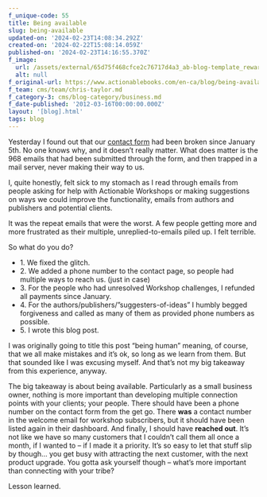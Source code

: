 ```yaml
---
f_unique-code: 55
title: Being available
slug: being-available
updated-on: '2024-02-23T14:08:34.292Z'
created-on: '2024-02-22T15:08:14.059Z'
published-on: '2024-02-23T14:16:55.370Z'
f_image:
  url: /assets/external/65d75f468cfce2c76717d4a3_ab-blog-template_reward.jpeg
  alt: null
f_original-url: https://www.actionablebooks.com/en-ca/blog/being-available/
f_team: cms/team/chris-taylor.md
f_category-3: cms/blog-category/business.md
f_date-published: '2012-03-16T00:00:00.000Z'
layout: '[blog].html'
tags: blog
---
```


Yesterday I found out that our [contact form](http://actionablebooks.com/contact/) had been broken since January 5th. No one knows why, and it doesn’t really matter. What does matter is the 968 emails that had been submitted through the form, and then trapped in a mail server, never making their way to us.

I, quite honestly, felt sick to my stomach as I read through emails from people asking for help with Actionable Workshops or making suggestions on ways we could improve the functionality, emails from authors and publishers and potential clients.

It was the repeat emails that were the worst. A few people getting more and more frustrated as their multiple, unreplied-to-emails piled up. I felt terrible.

So what do you do?

*   1\. We fixed the glitch.
*   2\. We added a phone number to the contact page, so people had multiple ways to reach us. (just in case)
*   3\. For the people who had unresolved Workshop challenges, I refunded all payments since January.
*   4\. For the authors/publishers/”suggesters-of-ideas” I humbly begged forgiveness and called as many of them as provided phone numbers as possible.
*   5\. I wrote this blog post.

I was originally going to title this post “being human” meaning, of course, that we all make mistakes and it’s ok, so long as we learn from them. But that sounded like I was excusing myself. And that’s not my big takeaway from this experience, anyway.

The big takeaway is about being available. Particularly as a small business owner, nothing is more important than developing multiple connection points with your clients; your people. There should have been a phone number on the contact form from the get go. There **was** a contact number in the welcome email for workshop subscribers, but it should have been listed again in their dashboard. And finally, I should have **reached out**. It’s not like we have so many customers that I couldn’t call them all once a month, if I wanted to – if I made it a priority. It’s so easy to let that stuff slip by though… you get busy with attracting the next customer, with the next product upgrade. You gotta ask yourself though – what’s more important than connecting with your tribe?

Lesson learned.
